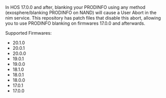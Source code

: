 In HOS 17.0.0 and after, blanking your PRODINFO using any method (exosphere/blanking PRODINFO on NAND) will cause a User Abort in the nim service. This repository has patch files that disable this abort, allowing you to use PRODINFO blanking on firmwares 17.0.0 and afterwards.

Supported Firmwares:
- 20.1.0
- 20.0.1
- 20.0.0
- 19.0.1
- 19.0.0
- 18.1.0
- 18.0.1
- 18.0.0
- 17.0.1
- 17.0.0
